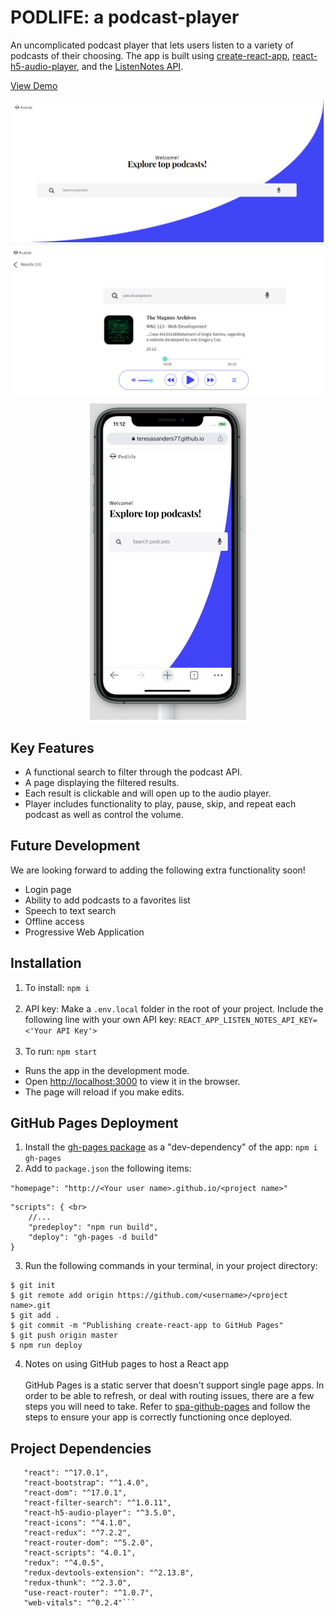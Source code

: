 # PODLIFE: a podcast-player

An uncomplicated podcast player that lets users listen to a variety of podcasts of their choosing. The app is built using [create-react-app](https://create-react-app.dev/), [react-h5-audio-player](https://github.com/lhz516/react-h5-audio-player/releases), and the [ListenNotes API](https://www.listennotes.com/api/).

[View Demo](https://teresasanders77.github.io/podcast-player/#/)

![Home Screen](https://github.com/teresasanders77/podcast-player/blob/master/HomePage.png)<br>
![Results Screen](https://github.com/teresasanders77/podcast-player/blob/master/ResultsPage.png)<br>
<p align="center">
<img src="https://github.com/teresasanders77/podcast-player/blob/master/MobileDevice.png" width="250"/>
 </p>

## Key Features
* A functional search to filter through the podcast API.
* A page displaying the filtered results. 
* Each result is clickable and will open up to the audio player. 
* Player includes functionality to play, pause, skip, and repeat each podcast as well as control the volume. 

## Future Development 
We are looking forward to adding the following extra functionality soon!
* Login page 
* Ability to add podcasts to a favorites list 
* Speech to text search
* Offline access
* Progressive Web Application 

 ## Installation 
 1. To install:  ```npm i```<br><br>
 2. API key: Make a ```.env.local``` folder in the root of your project. Include the following line with your own API key: ```REACT_APP_LISTEN_NOTES_API_KEY=<'Your API Key'>```<br><br>
 3. To run:  ```npm start```
* Runs the app in the development mode.
* Open [http://localhost:3000](http://localhost:3000) to view it in the browser.
* The page will reload if you make edits.

## GitHub Pages Deployment
1. Install the [gh-pages package](https://www.npmjs.com/package/gh-pages) as a "dev-dependency" of the app:
```npm i gh-pages```<br>
2. Add to ```package.json``` the following items: <br>

```"homepage": "http://<Your user name>.github.io/<project name>"```<br>

```
"scripts": { <br>
    //... 
    "predeploy": "npm run build", 
    "deploy": "gh-pages -d build" 
}
```

3. Run the following commands in your terminal, in your project directory: 

```
$ git init
$ git remote add origin https://github.com/<username>/<project name>.git
$ git add .
$ git commit -m "Publishing create-react-app to GitHub Pages"
$ git push origin master
$ npm run deploy 
```

4. Notes on using GitHub pages to host a React app <br><br>
 GitHub Pages is a static server that doesn't support single page apps. In order to be able to refresh, or deal with routing issues, there are a few steps you will need to take. Refer to [spa-github-pages](https://github.com/rafgraph/spa-github-pages) and follow the steps to ensure your app is correctly functioning once deployed. 

 ## Project Dependencies
 ```"axios": "^0.21.0",
    "react": "^17.0.1",
    "react-bootstrap": "^1.4.0",
    "react-dom": "^17.0.1",
    "react-filter-search": "^1.0.11",
    "react-h5-audio-player": "^3.5.0",
    "react-icons": "^4.1.0",
    "react-redux": "^7.2.2",
    "react-router-dom": "^5.2.0",
    "react-scripts": "4.0.1",
    "redux": "^4.0.5",
    "redux-devtools-extension": "^2.13.8",
    "redux-thunk": "^2.3.0",
    "use-react-router": "^1.0.7",
    "web-vitals": "^0.2.4"```
